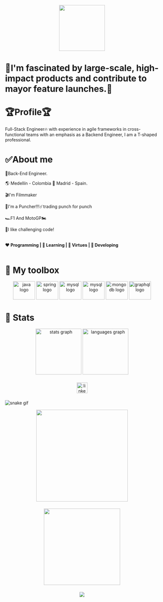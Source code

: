 
<div align="center">
  <img height="150" src="https://i.giphy.com/media/v1.Y2lkPTc5MGI3NjExZGl5N3I4NnYyMGJzdGxoMjN0NDh0cHd0MTJxcjNsZThra3IzamJ4NiZlcD12MV9pbnRlcm5hbF9naWZfYnlfaWQmY3Q9Zw/l0ExfefVh7RnU58f6/giphy.gif">
</div>
<h1 align="left">🏅I'm fascinated by large-scale, high-impact products and contribute to mayor feature launches.🏅</h1>


<h1>🏆Profile🏆</h1>

<p align="left">Full-Stack Engineer🔥 with experience in agile frameworks in cross-functional teams with an emphasis as a Backend Engineer, I am a T-shaped professional.</p>


<h1>✅About me</h1>

<p>🎯Back-End Engineer.</p>
<p>🌎 Medellín - Colombia 📍 Madrid - Spain.</p>
<p>🎬I'm Filmmaker</p>
<p>🥊I'm a Puncher!!!☄️trading punch for punch </p>
<p>🏎️F1 And MotoGP🏍️</p>

<p>🚀I like challenging code!</h4>



<div align="center" style="display: flex; justify-content: space-between">
  <h4>❤ Programming | 🧡 Learning | 💙 Virtues | 💜 Developing</h4>
</div>



<h1>🧰 My toolbox</h1>
<div align="center">
  <img src="https://cdn.jsdelivr.net/gh/devicons/devicon/icons/java/java-original.svg" height="60" width="72" alt="java logo"  />
  <img src="https://cdn.jsdelivr.net/gh/devicons/devicon/icons/spring/spring-original.svg" height="60" width="72" alt="spring logo"  />
  <img src="https://cdn.jsdelivr.net/gh/devicons/devicon/icons/mysql/mysql-original.svg" height="60" width="72" alt="mysql logo"  />
  <img src="https://cdn.jsdelivr.net/gh/devicons/devicon/icons/postgresql/postgresql-original.svg" height="60" width="72" alt="mysql logo"  />
  <img src="https://cdn.jsdelivr.net/gh/devicons/devicon/icons/mongodb/mongodb-original.svg" height="60" width="72" alt="mongodb logo"  />
  <img src="https://cdn.jsdelivr.net/gh/devicons/devicon/icons/graphql/graphql-plain.svg" height="60" width="72" alt="graphql logo"  />
</div>



<h1>🏁 Stats</h1>
<div align="center">
  <img src="https://github-readme-stats.vercel.app/api?hide_title=false&hide_rank=false&show_icons=true&include_all_commits=true&count_private=true&disable_animations=false&theme=radical&locale=en&hide_border=false&username=BrianStevenV" height="150" alt="stats graph"  />
  <img src="https://github-readme-stats.vercel.app/api/top-langs?locale=en&hide_title=false&layout=compact&card_width=320&langs_count=5&theme=dracula&hide_border=false&username=BrianStevenV" height="150" alt="languages graph"  />
</div>

###

<div align="center">
  <a href="https://www.linkedin.com/in/brian-steven03/" target="_blank">
    <img src="https://img.shields.io/static/v1?message=LinkedIn&logo=linkedin&label=&color=0077B5&logoColor=white&labelColor=&style=for-the-badge" height="35" alt="linkedin logo"  />
  </a>
</div>

###

  ![snake gif](https://github.com/BrianStevenV/YOUR_USERNAME/blob/output/github-contribution-grid-snake.gif)
  <div align="center">
  <img height="300" src="https://github.com/BrianStevenV/YOUR_USERNAME/blob/output/github-contribution-grid-snake.gif"  />
</div>

###

<div align="center">
  <img height="250" src="https://i.giphy.com/media/v1.Y2lkPTc5MGI3NjExZTg0angxZHJsdWtyNjk3dmJlZGczNHN2YjN6NTk1b3Frc213b3l3bSZlcD12MV9pbnRlcm5hbF9naWZfYnlfaWQmY3Q9Zw/3o7qDWAAKxKbpamHrW/giphy.gif" />
</div>

###

<!-- <div align="center">
  <img height="150" src="https://media.giphy.com/media/RbDKaczqWovIugyJmW/giphy.gif"  />
</div> -->

###

<div align="center">
  <img src="https://profile-counter.glitch.me/BrianStevenV/count.svg?"  />
</div>

###
